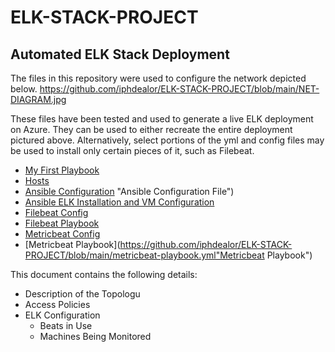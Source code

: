 # ELK-STACK-PROJECT
## Automated ELK Stack Deployment

The files in this repository were used to configure the network depicted below.
https://github.com/iphdealor/ELK-STACK-PROJECT/blob/main/NET-DIAGRAM.jpg


These files have been tested and used to generate a live ELK deployment on Azure. They can be used to either recreate the entire deployment pictured above. Alternatively, select portions of the yml and config files may be used to install only certain pieces of it, such as Filebeat.

 * [My First Playbook](https://github.com/iphdealor/ELK-STACK-PROJECT/blob/main/pentest.yml "My First Playbook")
* [Hosts](https://github.com/iphdealor/ELK-STACK-PROJECT/blob/main/hosts.yml)
* [Ansible Configuration](https://github.com/iphdealor/ELK-STACK-PROJECT/blob/main/ansible.cfg) "Ansible Configuration File")
* [Ansible ELK Installation and VM Configuration](https://github.com/iphdealor/ELK-STACK-PROJECT/blob/main/install-elk.yml "ELK Installation and VM Configuration file")
* [Filebeat Config](https://github.com/iphdealor/ELK-STACK-PROJECT/blob/main/filebeat-configuration.yml "Filebeat Configuration File")
* [Filebeat Playbook](https://github.com/iphdealor/ELK-STACK-PROJECT/blob/main/filebeat-playbook.yml "Filebeat Playbook")
* [Metricbeat Config](https://github.com/iphdealor/ELK-STACK-PROJECT/blob/main/metricbeat-configuration.yml "Metricbeat Configuration File")
* [Metricbeat Playbook](https://github.com/iphdealor/ELK-STACK-PROJECT/blob/main/metricbeat-playbook.yml"Metricbeat Playbook")

This document contains the following details:
- Description of the Topologu
- Access Policies
- ELK Configuration
  - Beats in Use
  - Machines Being Monitored
